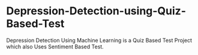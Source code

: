 # Depression-Detection-using-Quiz-Based-Test
Depression Detection Using Machine Learning is a Quiz Based Test Project which also Uses Sentiment Based Test.
